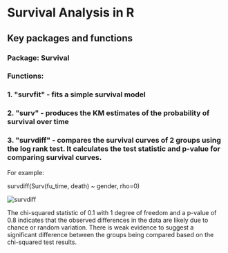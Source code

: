 # Survival Analysis in R
## Key packages and functions
### Package: Survival
### Functions:

### 1. "survfit" - fits a simple survival model

### 2. "surv" - produces the KM estimates of the probability of survival over time

### 3. "survdiff" - compares the survival curves of 2 groups using the log rank test. It calculates the test statistic and p-value for comparing survival curves.

For example:

survdiff(Surv(fu_time, death) ~ gender, rho=0)

![survdiff](https://github.com/1Genevieve/Survival_Analysis/blob/master/survdiff1.JPG)

The chi-squared statistic of 0.1 with 1 degree of freedom and a p-value of 0.8 indicates that the observed differences in the data are likely due to chance or random variation. There is weak evidence to suggest a significant difference between the groups being compared based on the chi-squared test results.
